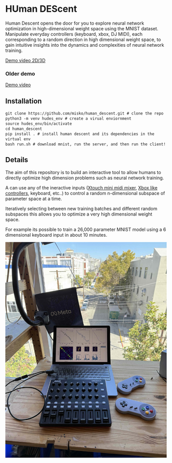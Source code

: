 # HUman DEScent

Human Descent opens the door for you to explore neural network optimization in high-dimensional weight space using the MNIST dataset. Manipulate everyday controllers (keyboard, xbox, DJ MIDI), each corresponding to a random direction in high dimensional weight space, to gain intuitive insights into the dynamics and complexities of neural network training.

[Demo video 2D/3D](https://youtu.be/VtF9dwoNQ_0)

### Older demo
[Demo video](https://youtu.be/mqAmaBP3-Q4)

## Installation

```
git clone https://github.com/misko/human_descent.git # clone the repo
python3 -m venv hudes_env # create a virual enviornment
source hudes_env/bin/activate 
cd human_descent
pip install . # install human descent and its dependencies in the virtual env
bash run.sh # download mnist, run the server, and then run the client!
```

## Details 

The aim of this repository is to build an interactive tool to allow humans to directly
optimize high dimension problems such as neural network training.

A can use any of the ineractive inputs ([Xtouch mini midi mixer](https://www.amazon.com/gp/product/B013JLZCLS), [Xbox like controllers](https://www.amazon.com/gp/product/B091Y7HHS1), keyboard, etc..) to control a random n-dimensional subspace of parameter space at a time. 

Iteratively selecting between new training batches and different random subspaces this allows you to optimize a very high dimensional weight space.

For example its possible to train a 26,000 parameter MNIST model using a 6 dimensional keyboard input in about 10 minutes.

![Example snapshot](images/01_demo.jpg)

